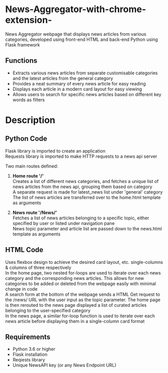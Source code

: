 # News-Aggregator-with-chrome-extension-

News Aggregator webpage that displays news articles from various categories, developed using front-end HTML and back-end Python using Flask framework

## Functions
- Extracts various news articles from separate customisable categories and the latest articles from the general category
- Provides a neat summary of every news article for easy reading
- Displays each article in a modern card layout for easy viewing
- Allows users to search for specific news articles based on different key words as filters

# Description

## Python Code
Flask library is imported to create an application
<br> Requests library is imported to make HTTP requests to a news api server

Two main routes defined:

1. **Home route '/'**
<br> Creates a list of different news categories, and fetches a unique list of news articles from the news api, grouping them based on category\
A separate request is made for latest_news list under 'general' category
The list of news articles are transferred over to the home.html template as arguments

2. **News route '/News/<topic>'**
<br> Fetches a list of news articles belonging to a specific topic, either specified by user or listed under navigation pane
<br>News topic parameter and article list are passed down to the news.html template as arguments

## HTML Code
Uses flexbox design to achieve the desired card layout, etc. single-columns & columns of three respectively
<br>In the home page, two nested for-loops are used to iterate over each news category and the corresponding news articles. This allows for new categories to be added or deleted from the webpage easily with minimal change in code
<br>A search form at the bottom of the webpage sends a HTML Get request to the /news/<topic> URL with the user input as the topic parameter. The home page is then rerouted to the news page displayed a list of curated articles belonging to the user-specified category
<br>In the news page, a similar for-loop function is used to iterate over each news article before displaying them in a single-column card format

## Requirements
- Python 3.6 or higher
- Flask installation
- Reqiests library
- Unique NewsAPI key (or any News Endpoint URL)
